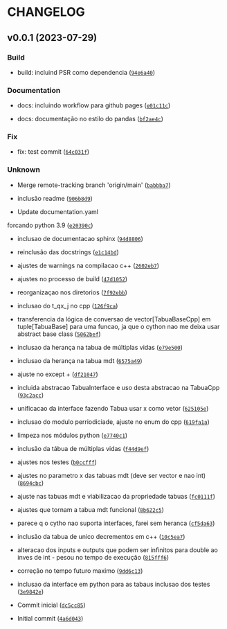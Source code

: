 # CHANGELOG



## v0.0.1 (2023-07-29)

### Build

* build: incluind PSR como dependencia ([`94e6a40`](https://github.com/vitorcapdeville/tabuas-atuariais/commit/94e6a401605a63763999014bbd4445a12147e64e))

### Documentation

* docs: incluindo workflow para github pages ([`e01c11c`](https://github.com/vitorcapdeville/tabuas-atuariais/commit/e01c11cccc2b5487b16c27de3699fc958ef68629))

* docs: documentação no estilo do pandas ([`bf2ae4c`](https://github.com/vitorcapdeville/tabuas-atuariais/commit/bf2ae4cbed4aa2fc33406f253bd8243bb8780edf))

### Fix

* fix: test commit ([`64c031f`](https://github.com/vitorcapdeville/tabuas-atuariais/commit/64c031f34b582e0f4cc911d951e0f238c98150cf))

### Unknown

* Merge remote-tracking branch &#39;origin/main&#39; ([`babbba7`](https://github.com/vitorcapdeville/tabuas-atuariais/commit/babbba7332be62515056744dc8b85c2222f33720))

* inclusão readme ([`906b8d9`](https://github.com/vitorcapdeville/tabuas-atuariais/commit/906b8d9e57308e4844a86481b87dce320d35a55c))

* Update documentation.yaml

forcando python 3.9 ([`e20390c`](https://github.com/vitorcapdeville/tabuas-atuariais/commit/e20390c6ffbc693f91fe5d54fb5a4ce3f669ec25))

* inclusao de documentacao sphinx ([`94d8806`](https://github.com/vitorcapdeville/tabuas-atuariais/commit/94d880654e0e2f289eab1f772cd0a841c9743b7a))

* reinclusão das docstrings ([`e1c14bd`](https://github.com/vitorcapdeville/tabuas-atuariais/commit/e1c14bd127dbc707f9c7b4c0ea1640bd2308518a))

* ajustes de warnings na compilacao c++ ([`2602eb7`](https://github.com/vitorcapdeville/tabuas-atuariais/commit/2602eb7d53236f656405312eb65c7e4958bcdf62))

* ajustes no processo de build ([`47d1052`](https://github.com/vitorcapdeville/tabuas-atuariais/commit/47d10526daa807c025d1073b79f97edc2f2daff9))

* reorganizaçao nos diretorios ([`7f92ebb`](https://github.com/vitorcapdeville/tabuas-atuariais/commit/7f92ebb19ed01f6f18f9445eea7c9c69f9f9c966))

* inclusao do t_qx_j no cpp ([`126f9ca`](https://github.com/vitorcapdeville/tabuas-atuariais/commit/126f9ca063436c656c0fe2dcdb2779f58d7a0c76))

* transferencia da lógica de conversao de vector[TabuaBaseCpp] em tuple[TabuaBase] para uma funcao, ja que o cython nao me deixa usar abstract base class ([`5062bef`](https://github.com/vitorcapdeville/tabuas-atuariais/commit/5062bef1839fefe3de5f91913f52707d720f6045))

* inclusao da herança na tabua de múltiplas vidas ([`e79e500`](https://github.com/vitorcapdeville/tabuas-atuariais/commit/e79e500b31c5ba2489c6545ba331f671ebe73f82))

* inclusao da herança na tabua mdt ([`6575a49`](https://github.com/vitorcapdeville/tabuas-atuariais/commit/6575a49e518f219f3d3a6f3679acf8048fc0b553))

* ajuste no except + ([`df21047`](https://github.com/vitorcapdeville/tabuas-atuariais/commit/df210471c9f5132fcb0bd1a2646481c4be8593e2))

* incluida abstracao TabuaInterface e uso desta abstracao na TabuaCpp ([`93c2acc`](https://github.com/vitorcapdeville/tabuas-atuariais/commit/93c2accd76b36c36405eedc93b69884e8ceb73d3))

* unificacao da interface fazendo Tabua usar x como vetor ([`625105e`](https://github.com/vitorcapdeville/tabuas-atuariais/commit/625105e41705afd399877267b248f4579d796824))

* inclusao do modulo perriodiciade, ajuste no enum do cpp ([`619fa1a`](https://github.com/vitorcapdeville/tabuas-atuariais/commit/619fa1adc537912a07314d111c57aaaa5e534a17))

* limpeza nos módulos python ([`e7740c1`](https://github.com/vitorcapdeville/tabuas-atuariais/commit/e7740c1a235d36bd7106703d0ed1fe76ee553235))

* inclusão da tábua de múltiplas vidas ([`f44d9ef`](https://github.com/vitorcapdeville/tabuas-atuariais/commit/f44d9ef2c613f8ee5c045370fd19805608ce6f35))

* ajustes nos testes ([`b0ccfff`](https://github.com/vitorcapdeville/tabuas-atuariais/commit/b0ccfff989760bd89209fc0266a66302b1a3b18a))

* ajustes no parametro x das tabuas mdt (deve ser vector e nao int) ([`8694cbc`](https://github.com/vitorcapdeville/tabuas-atuariais/commit/8694cbcbb8bffdc8805db3165b231c2a83aab2a1))

* ajuste nas tabuas mdt e viabilizacao da propriedade tabuas ([`fc0111f`](https://github.com/vitorcapdeville/tabuas-atuariais/commit/fc0111fef6c8a825e12cae327697e87b954da780))

* ajustes que tornam a tabua mdt funcional ([`8b622c5`](https://github.com/vitorcapdeville/tabuas-atuariais/commit/8b622c5b69c79a51639f5920271fd6ffa0d88f25))

* parece q o cytho nao suporta interfaces, farei sem heranca ([`cf5da63`](https://github.com/vitorcapdeville/tabuas-atuariais/commit/cf5da63050e7935599591600fe6195a02e9fc795))

* inclusão da tabua de unico decrementos em c++ ([`10c5ea7`](https://github.com/vitorcapdeville/tabuas-atuariais/commit/10c5ea76a4dea46cf9e720babb8dd85dbdb487e3))

* alteracao dos inputs e outputs que podem ser infinitos para double ao inves de int - pesou no tempo de execução ([`815fff6`](https://github.com/vitorcapdeville/tabuas-atuariais/commit/815fff60992aca7ac6ebf0318178718f7d86e169))

* correção no tempo futuro maximo ([`9dd6c13`](https://github.com/vitorcapdeville/tabuas-atuariais/commit/9dd6c13f6333c10eab2b64697d74b05b041bf437))

* inclusao da interface em python para as tabaus
inclusao dos testes ([`3e9842e`](https://github.com/vitorcapdeville/tabuas-atuariais/commit/3e9842e9d6ced20f98682406497fb584132c8bcd))

* Commit inicial ([`dc5cc85`](https://github.com/vitorcapdeville/tabuas-atuariais/commit/dc5cc8540ae6824bd60fb74092e7beb99432e4b5))

* Initial commit ([`4a6d043`](https://github.com/vitorcapdeville/tabuas-atuariais/commit/4a6d043deb82532ddea46f150aec2528c35401a0))
